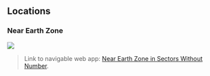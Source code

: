 ## Locations

### Near Earth Zone

![](https://i.imgur.com/bolB4uX.png)

> Link to navigable web app: [Near Earth Zone in Sectors Without Number](https://sectorswithoutnumber.com/sector/E9FKrPjS8tsRmoryYMpe).